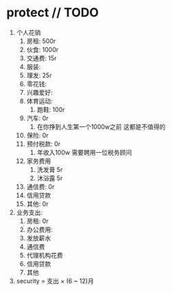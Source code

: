 # protect // TODO

1. 个人花销
   1. 房租: 500r
   2. 伙食: 1000r
   3. 交通费: 15r
   4. 服装:
   5. 理发: 25r
   6. 零花钱:
   7. 兴趣爱好:
   8. 体育运动:
      1. 跑鞋: 100r
   9. 汽车: 0r
      1. 在你挣到人生第一个1000w之前 这都是不值得的
   10. 保险: 0r
   11. 预付税款: 0r
       1. 年收入100w 需要聘用一位税务顾问
   12. 家务费用
       1. 洗发膏 5r
       2. 沐浴露 5r
   13. 通信费: 0r
   14. 信用贷款
   15. 其他: 0r
2. 业务支出:
   1. 房租: 0r
   2. 办公费用:
   3. 发放薪水
   4. 通信费
   5. 代理机构花费
   6. 信用贷款
   7. 其他
3. security = 支出 × (6 ~ 12)月

